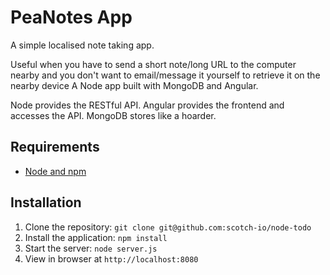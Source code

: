 # PeaNotes App

A simple localised note taking app. 

Useful when you have to send a short note/long URL to the computer nearby and you don't want to email/message it yourself to retrieve it on the nearby device
A Node app built with MongoDB and Angular. 

Node provides the RESTful API. Angular provides the frontend and accesses the API. MongoDB stores like a hoarder.

## Requirements

- [Node and npm](http://nodejs.org)

## Installation

1. Clone the repository: `git clone git@github.com:scotch-io/node-todo`
2. Install the application: `npm install`
3. Start the server: `node server.js`
4. View in browser at `http://localhost:8080`


